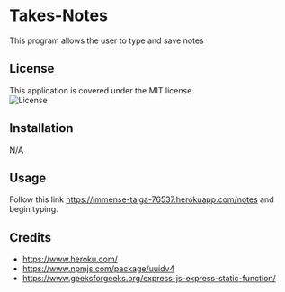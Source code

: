 # Takes-Notes

This program allows the user to type and save notes 

## License
This application is covered under the MIT license.<br>
![License](https://img.shields.io/badge/License-MIT-green.svg)


## Installation

N/A

## Usage

Follow this link https://immense-taiga-76537.herokuapp.com/notes and begin typing.


## Credits

- https://www.heroku.com/
- https://www.npmjs.com/package/uuidv4
- https://www.geeksforgeeks.org/express-js-express-static-function/

